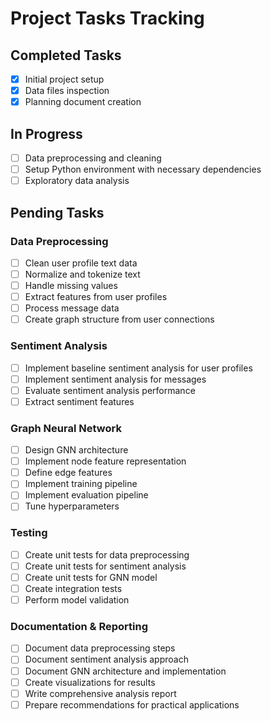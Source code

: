 # Project Tasks Tracking

## Completed Tasks
- [x] Initial project setup
- [x] Data files inspection
- [x] Planning document creation

## In Progress
- [ ] Data preprocessing and cleaning
- [ ] Setup Python environment with necessary dependencies
- [ ] Exploratory data analysis

## Pending Tasks

### Data Preprocessing
- [ ] Clean user profile text data
- [ ] Normalize and tokenize text
- [ ] Handle missing values
- [ ] Extract features from user profiles
- [ ] Process message data
- [ ] Create graph structure from user connections

### Sentiment Analysis
- [ ] Implement baseline sentiment analysis for user profiles
- [ ] Implement sentiment analysis for messages
- [ ] Evaluate sentiment analysis performance
- [ ] Extract sentiment features

### Graph Neural Network
- [ ] Design GNN architecture
- [ ] Implement node feature representation
- [ ] Define edge features
- [ ] Implement training pipeline
- [ ] Implement evaluation pipeline
- [ ] Tune hyperparameters

### Testing
- [ ] Create unit tests for data preprocessing
- [ ] Create unit tests for sentiment analysis
- [ ] Create unit tests for GNN model
- [ ] Create integration tests
- [ ] Perform model validation

### Documentation & Reporting
- [ ] Document data preprocessing steps
- [ ] Document sentiment analysis approach
- [ ] Document GNN architecture and implementation
- [ ] Create visualizations for results
- [ ] Write comprehensive analysis report
- [ ] Prepare recommendations for practical applications
